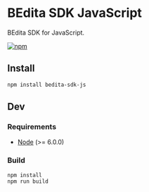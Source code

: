 # BEdita SDK JavaScript

BEdita SDK for JavaScript.

[![npm](https://img.shields.io/npm/v/bedita-sdk-js.svg)](https://www.npmjs.com/package/bedita-sdk-js)

## Install

```sh
npm install bedita-sdk-js
```

## Dev

### Requirements

* [Node](https://nodejs.org) (>= 6.0.0)

### Build

```sh
npm install
npm run build
```
